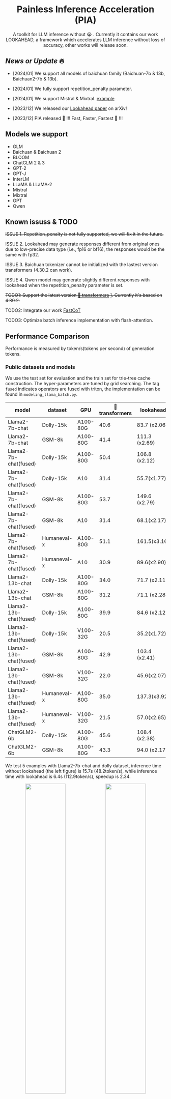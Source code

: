 

<h1 align="center">Painless Inference Acceleration (PIA)</h1>


  
<p align="center">
   A toolkit for LLM inference without 😭 . Currently it contains our work LOOKAHEAD, a framework which accelerates LLM inference without loss of accuracy, other works will release soon.
</p>

<!-- [[Paper](https://arxiv.org/abs/2312.12728)] -->


## *News or Update* 🔥

- [2024/01] We support all models of baichuan family (Baichuan-7b & 13b, Baichuan2-7b & 13b).

- [2024/01] We fully support repetition_penalty parameter.

- [2024/01] We support Mistral & Mixtral. [example](https://github.com/alipay/PainlessInferenceAcceleration/blob/main/pia/lookahead/examples/mixtral_example.py)

- [2023/12] We released our [Lookahead paper](https://arxiv.org/abs/2312.12728) on arXiv!

- [2023/12] PIA released 💪 !!! Fast, Faster, Fastest 🐆 !!!



## Models we support 

- GLM
- Baichuan & Baichuan 2 
- BLOOM
- ChatGLM 2 & 3 
- GPT-2
- GPT-J
- InterLM
- LLaMA & LLaMA-2
- Mistral
- Mixtral 
- OPT
- Qwen

## Known issuss & TODO

<del> ISSUE 1. Repetition_penalty is not fully supported, we will fix it in the future.  </del>

ISSUE 2. Lookahead may generate responses different from original ones due to low-precise data type (i.e., fp16 or bf16), the responses would be the same with fp32.

ISSUE 3. Baichuan tokenizer cannot be initialized with the lastest version transformers (4.30.2 can work).

ISSUE 4. Qwen model may generate slightly different responses with lookahead when the repetition_penalty parameter is set.

<del> TODO1: Support the latest version  [🤗 transformers](https://github.com/huggingface/transformers) ]. Currently it's based on 4.30.2. </del>

TODO2: Integrate our work [FastCoT](https://arxiv.org/pdf/2311.08263.pdf)

TODO3: Optimize batch inference implementation with flash-attention.


## Performance Comparison

Performance is measured by token/s(tokens per second) of generation tokens.

### Public datasets and models

We use the test set for evaluation and the train set for trie-tree cache construction. The hyper-parameters are tuned by grid searching. The tag `fused` indicates operators are fused with triton, the implementation can be found in `modeling_llama_batch.py`.

| model                  | dataset     | GPU      | 🤗 transformers | lookahead    |
|------------------------|-------------|----------|-----------------|--------------|
| Llama2-7b-chat         | Dolly-15k   | A100-80G | 40.6            | 83.7 (x2.06)  |
| Llama2-7b-chat         | GSM-8k      | A100-80G | 41.4            | 111.3 (x2.69) |
| Llama2-7b-chat(fused)  | Dolly-15k   | A100-80G | 50.4            | 106.8 (x2.12) |
| Llama2-7b-chat(fused)  | Dolly-15k   | A10      | 31.4            | 55.7(x1.77) |
| Llama2-7b-chat(fused)  | GSM-8k      | A100-80G | 53.7            | 149.6 (x2.79) |
| Llama2-7b-chat(fused)  | GSM-8k      | A10      | 31.4            | 68.1(x2.17) |
| Llama2-7b-chat(fused)  | Humaneval-x | A100-80G | 51.1             | 161.5(x3.16) |
| Llama2-7b-chat(fused)  | Humaneval-x      | A10      | 30.9            | 89.6(x2.90) |
| Llama2-13b-chat        | Dolly-15k   | A100-80G | 34.0            | 71.7 (x2.11)  |
| Llama2-13b-chat        | GSM-8k      | A100-80G | 31.2            | 71.1 (x2.28)  |
| Llama2-13b-chat(fused) | Dolly-15k   | A100-80G | 39.9            | 84.6 (x2.12)  |
| Llama2-13b-chat(fused) | Dolly-15k   | V100-32G | 20.5            | 35.2(x1.72)  |
| Llama2-13b-chat(fused) | GSM-8k      | A100-80G | 42.9            | 103.4 (x2.41) |
| Llama2-13b-chat(fused) | GSM-8k      | V100-32G | 22.0            | 45.6(x2.07) |
| Llama2-13b-chat(fused) | Humaneval-x   | A100-80G | 35.0            | 137.3(x3.92)  |
| Llama2-13b-chat(fused) | Humaneval-x      | V100-32G | 21.5            | 57.0(x2.65) |
| ChatGLM2-6b            | Dolly-15k   | A100-80G | 45.6            | 108.4 (x2.38) |
| ChatGLM2-6b            | GSM-8k      | A100-80G | 43.3            | 94.0 (x2.17)  |


We test 5 examples with Llama2-7b-chat and dolly dataset, inference time without lookahead (the left figure) is 15.7s (48.2token/s), while inference time with lookahead is 6.4s (112.9token/s), speedup is 2.34.

[//]: # (![glm_without_lookahead]&#40;./pia/lookahead/figures/llama_la_off.gif&#41;![glm_with_lookahead]&#40;./pia/lookahead/figures/llama_la_on.gif&#41;)
[//]: # (<div align=center>)

[//]: # (<img src="./pia/lookahead/figures/llama_la_off.gif" width="50%"><img src="./pia/lookahead/figures/llama_la_on.gif" width="50%">)

[//]: # (</div>)
<div align=center>
<img src="https://github.com/alipay/PainlessInferenceAcceleration/blob/main/pia/lookahead/figures/llama_la_off.gif" width="50%"><img src="https://github.com/alipay/PainlessInferenceAcceleration/blob/main/pia/lookahead/figures/llama_la_on.gif" width="50%">
</div>



### Private datasets and models

We use the first 1000 samples for evaluation and the rest for trie-tree cache construction. The hyper-parameters are `decoding_length=128` and `branch_lenght=32`.

Our method could obtain significant acceleration in RAG (Retrieval Augmented Generation) scenarios. However, there is no real-life datasets available currently. Therefore, we only evaluate on our private datasets and models. 
AntGLM-10B is a LLM developed by Ant Group with [GLM](https://huggingface.co/THUDM/glm-10b-chinese) architecture. 

| model          | scenarios       | GPU | 🤗 transformers | Lookahead    |
|----------------|---------------|--|-----------------|--------------|
| AntGLM-10b     | Citizen Biz Agent     | A100-80G | 52.4            | 280.9(x5.36) |
| AntGLM-10b     | Citizen Biz Agent     | A10 | 20.3            | 105.1(x5.18) |
| AntGLM-10b     | Citizen Biz Agent     | V100-32G | 27.3            | 118.9(x4.36) |
| AntGLM-10b     | Enterprise Info QA    | A100-80G | 50.7            | 259.1(x5.11) |
| AntGLM-10b     | Health Suggestion     | A100-80G | 51.6            | 240.2(x4.66) |


[//]: # (![llama_without_lookahead]&#40;./pia/lookahead/figures/glm_la_off.gif&#41;![llama_with_lookahead]&#40;./pia/lookahead/figures/glm_la_on.gif&#41;)

We test 5 examples with AntGLM-10B and AntRag dataset, inference time without lookahead (the left figure) is 16.9s (33.8token/s), while inference time with lookahead is 3.9s (147.6token/s), speedup is 4.37.

[//]: # (<div align=center>)

[//]: # (<img src="./pia/lookahead/figures/glm_la_off.gif" width="50%"><img src="./pia/lookahead/figures/glm_la_on.gif" width="50%">)

[//]: # (</div>)

<div align=center>
<img src="https://github.com/alipay/PainlessInferenceAcceleration/blob/main/pia/lookahead/figures/glm_la_off.gif" width="50%"><img src="https://github.com/alipay/PainlessInferenceAcceleration/blob/main/pia/lookahead/figures/glm_la_on.gif" width="50%">
</div>

## Introduction

Our repo PIA (short for Painless Inference Acceleration) is used for LLM inference, it is based on [🤗 transformers](https://github.com/huggingface/transformers)  library.

- It uses an on-the-fly trie-tree cache to prepare hierarchical multi-branch drafts, without the demand for assist models (e.g., speculative decoding) or additional head training (e.g., block decoding). 
With the efficient hierarchical structure, we can lookahead tens fo branches, therefore significantly improve generated tokens in a forward pass.

- You can also benefit from our optimized fuesed operation kernels.

Note that our work is different from the other method named [lookahead decoding](https://github.com/hao-ai-lab/LookaheadDecoding). 


### Lookahead workflow
![workflow](./pia/lookahead/figures/flow.png)


### Lookahead mask
![mask](https://github.com/alipay/PainlessInferenceAcceleration/blob/main/pia/lookahead/figures/dynamic.gif)

### Trie construction
![construction](https://github.com/alipay/PainlessInferenceAcceleration/blob/main/pia/lookahead/figures/trie_construct.gif)


### Trie retrieve
![retrieve](https://github.com/alipay/PainlessInferenceAcceleration/blob/main/pia/lookahead/figures/trie_retrieve.gif)



## Lincense

CC BY 4.0 (https://creativecommons.org/licenses/by/4.0/)

## Installation

1. Clone this repository and navigate to PainlessInferenceAcceleration
```
git clone https://github.com/alipay/PainlessInferenceAcceleration.git
cd PainlessInferenceAcceleration
```
2. Install Package
```
python setup.py install
```

## Quick Start


Below is an example for the simplest use of `lookahead` to inference:

```python

import torch
from transformers import AutoTokenizer


from pia.lookahead.common.lookahead_cache import LookaheadCache
from pia.lookahead.models.llama.modeling_llama import LlamaForCausalLM

model_dir = 'meta-llama/Llama-2-7b-chat-hf'
model = LlamaForCausalLM.from_pretrained(model_dir
                                         , cache_dir='./'
                                         , torch_dtype=torch.float16
                                         , low_cpu_mem_usage=True
                                         , device_map='auto'
                                         )
tokenizer = AutoTokenizer.from_pretrained(model_dir)

prompt = "Hello, I'm am conscious and"
inputs = tokenizer(prompt, return_tensors="pt")

output_ids = model.generate(input_ids=inputs.input_ids.cuda(),
                            attention_mask=inputs.attention_mask.cuda(),
                            max_new_tokens=256,
                            decoding_kwargs={'use_lookahead': True}
                            )
response = tokenizer.decode(output_ids[0].tolist())
print(f'{response=}')
```

To use `lookahead` with other models, we can run the scripts in the path `examples/`.
Each supported models are included and  can be used for correctness evaluation.

```shell
python [model name]_example.py
```

## Benchmarks

To evaluation speedup of `lookahead`, we can run the scripts in the path `benchmarks/`, the preprocess of datasets can be found in `benchmarks/preprocess_sample.py`. 

To inspect running details of lookahead, we can turn on `return_dict_in_generate`, i.e.,

```python
outputs = model.generate(...,
                        return_dict_in_generate=True
                        )
output_ids = outputs.sequences
kwargs = outputs.kwargs
# edls: short for effective decoding lengths, i.e., generate token count in a forward, therefore edls always >=1 ( even without lookahead, we will generate one token in a forward, so edls=1)
edls = kwargs['edls']
# dls: short of decoding lengths, i.e., token count in a forward, always >= 1. Note that it is set to 1 intead of prompt length in the prefill stage.
dls = kwargs['dls']
# fts: short for forward time(s), the first is the prefill time and others are decoding times.
fts = kwargs['fts']
#qts: short of query time(s), i.e., the time for retrieving a sub trie tree.
qts = kwargs['qts']
```


## Customize Model

<details>

<summary>To support a customize model, usually we only need add a few lines, here is a example for supporting Llama: </summary>

```python

from pia.lookahead.common.pretrained_model import LookaheadPreTrainedModel
class LlamaPreTrainedModel(LookaheadPreTrainedModel):
    '''
    other code
    '''

class LlamaModel(LlamaPreTrainedModel):

    '''
    other code
    '''

    def forward(
            self,
            input_ids: torch.LongTensor = None,
            attention_mask: Optional[torch.Tensor] = None,
            position_ids: Optional[torch.LongTensor] = None,
            past_key_values: Optional[List[torch.FloatTensor]] = None,
            inputs_embeds: Optional[torch.FloatTensor] = None,
            use_cache: Optional[bool] = None,
            output_attentions: Optional[bool] = None,
            output_hidden_states: Optional[bool] = None,
            return_dict: Optional[bool] = None,
    ) -> Union[Tuple, BaseModelOutputWithPast]:

        '''
        other code
        '''

        """
        NOTE: adapt for lookahead
        lookahead always use a rank-4 tensor for attention_mask, then a minimum adaption for lookahead is routed by the rank,
        Lookahead: generate position_ids from attention_masks and set zero elements of the mask to -inf 
        """
        if attention_mask is not None and len(attention_mask.shape) == 4:
            # with lookahead
            position_ids = torch.sum(attention_mask, dim=-1).squeeze(1) - 1
            attention_mask = (1.0-attention_mask.to(inputs_embeds.dtype)) * torch.finfo(inputs_embeds.dtype).min
        else:
            # without lookahead, reuse the original code lines
            if position_ids is None:
                device = input_ids.device if input_ids is not None else inputs_embeds.device
                position_ids = torch.arange(
                    past_key_values_length, seq_length + past_key_values_length, dtype=torch.long, device=device
                )
                position_ids = position_ids.unsqueeze(0).view(-1, seq_length)
            else:
                position_ids = position_ids.view(-1, seq_length).long()

            if attention_mask is None:
                attention_mask = torch.ones(
                    (batch_size, seq_length_with_past), dtype=torch.bool, device=inputs_embeds.device
                )
            attention_mask = self._prepare_decoder_attention_mask(
                attention_mask, (batch_size, seq_length), inputs_embeds, past_key_values_length
            )
```

Note that the above adaption can not be used for batch inference, as generated token length of different samples may be varied. Adaption for batch 
inference can be found in `models/modeling_glm_batch.py` or `models/modeling_llama_batch.py`. `Flash-attention` enhanced batch inference is on developing.

</details>


<!-- ## Supported Models

We currently support a range of models, including Llama, OPT, Bloom, GPTJ, GPT2, Baichuan, ChatGLM, GLM, and Qwen. We welcome contributions to extend support to additional models.  -->

## Tests

Tests can be run with:
```shell
cd pia/lookahead
pytest tests/ -s
```


## Citations

@misc{zhao2023lookahead,
      title={Lookahead: An Inference Acceleration Framework for Large Language Model with Lossless Generation Accuracy}, 
      author={Yao Zhao and Zhitian Xie and Chenyi Zhuang and Jinjie Gu},
      year={2023},
      eprint={2312.12728},
      archivePrefix={arXiv},
      primaryClass={cs.IR}
}

